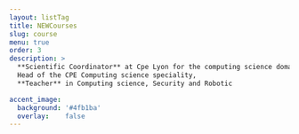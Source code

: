 ```yaml
---
layout: listTag
title: NEWCourses
slug: course
menu: true
order: 3
description: >
  **Scientific Coordinator** at Cpe Lyon for the computing science domain,
  Head of the CPE Computing science speciality,
  **Teacher** in Computing science, Security and Robotic

accent_image:
  background: '#4fb1ba'
  overlay:    false
---
```

